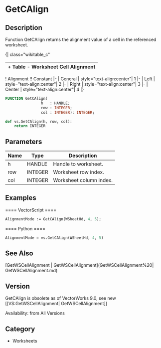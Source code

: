 # GetCAlign

## Description
Function GetCAlign returns the alignment value of a cell in the referenced worksheet. 


{| class="wikitable_c"

|+ Table - Worksheet Cell Alignment
|- 
! Alignment !! Constant
|- 
| General
| style="text-align:center"| 1
|- 
| Left
| style="text-align:center"| 2
|- 
| Right
| style="text-align:center"| 3
|- 
| Center
| style="text-align:center"| 4
|}

```pascal
FUNCTION GetCAlign(
				h   : HANDLE;
				row : INTEGER;
				col : INTEGER): INTEGER;
```

```python
def vs.GetCAlign(h, row, col):
    return INTEGER
```

## Parameters
|Name|Type|Description|
|---|---|---|
|h|HANDLE|Handle to worksheet.|
|row|INTEGER|Worksheet row index.|
|col|INTEGER|Worksheet column index.|

## Examples
==== VectorScript ====
```pascal
AlignmentMode := GetCAlign(WSheetHd, 4, 5);
```
==== Python ====
```python
AlignmentMode = vs.GetCAlign(WSheetHd, 4, 5)
```

## See Also
[GetWSCellAlignment | GetWSCellAlignment](GetWSCellAlignment%20| GetWSCellAlignment.md)

## Version
GetCAlign is obsolete as of VectorWorks 9.0, see new [[VS:GetWSCellAlignment| GetWSCellAlignment]]

Availability: from All Versions

## Category
* Worksheets

